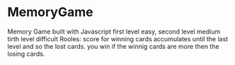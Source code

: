 ﻿# MemoryGame
 Memory Game built with Javascript 
 first level easy,
 second level medium
 tirth level difficult
 Rooles:
 score for winning cards accumulates until the last level and so the lost cards.
 you win if the winnig cards  are more then the losing cards.
 
